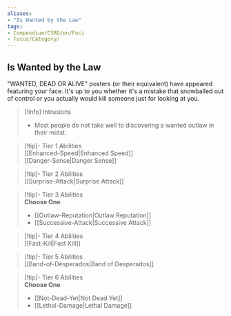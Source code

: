 ```yaml
---
aliases:
- "Is Wanted by the Law"
tags:
- Compendium/CSRD/en/Foci
- Focus/Category/
---
```


  
## Is Wanted by the Law  
"WANTED, DEAD OR ALIVE" posters (or their equivalent) have appeared featuring your face. It's up to you whether it's a mistake that snowballed out of control or you actually would kill someone just for looking at you.  

>[!info] Intrusions  
>- Most people do not take well to discovering a wanted outlaw in their midst.  


>[!tip]- Tier 1 Abilities  
> [[Enhanced-Speed|Enhanced Speed]]  
> [[Danger-Sense|Danger Sense]]  


>[!tip]- Tier 2 Abilities  
> [[Surprise-Attack|Surprise Attack]]  


>[!tip]- Tier 3 Abilities  
> **Choose One**  
>- [[Outlaw-Reputation|Outlaw Reputation]]  
>- [[Successive-Attack|Successive Attack]]  


>[!tip]- Tier 4 Abilities  
> [[Fast-Kill|Fast Kill]]  


>[!tip]- Tier 5 Abilities  
> [[Band-of-Desperados|Band of Desperados]]  


>[!tip]- Tier 6 Abilities  
> **Choose One**  
>- [[Not-Dead-Yet|Not Dead Yet]]  
>- [[Lethal-Damage|Lethal Damage]]
